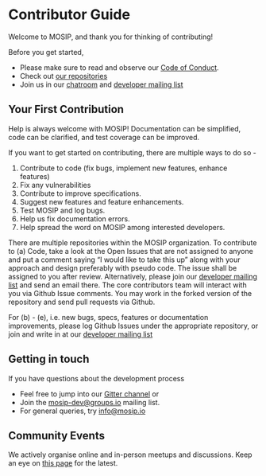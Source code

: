 # Contributor Guide

Welcome to MOSIP, and thank you for thinking of contributing! 

Before you get started, 

*   Please make sure to read and observe our [Code of Conduct](code-of-conduct).
*   Check out [our repositories](https://github.com/mosip) 
*   Join us in our [chatroom](https://gitter.im/mosip-community/community) and [developer mailing list](https://groups.io/g/mosip-dev)

## Your First Contribution

Help is always welcome with MOSIP! Documentation can be simplified, code can be clarified, and test coverage can be improved. 

If you want to get started on contributing, there are multiple ways to do so - 

1.  Contribute to code (fix bugs, implement new features, enhance features)
1.  Fix any vulnerabilities
1.  Contribute to improve specifications.
1.  Suggest new features and feature enhancements.
1.  Test MOSIP and log bugs.
1.  Help us fix documentation errors.
1.  Help spread the word on MOSIP among interested developers.

There are multiple repositories within the MOSIP organization. To contribute to (a) Code, take a look at the Open Issues that are not assigned to anyone and put a comment saying “I would like to take this up” along with your approach and design preferably with pseudo code. The issue shall be assigned to you after review.  Alternatively, please join our [developer mailing list](https://groups.io/g/mosip-dev) and send an email there. The core contributors team will interact with you via Github Issue comments.  You may work in the forked version of the repository and send pull requests via Github.

For (b) - (e), i.e. new bugs, specs, features or documentation improvements, please log Github Issues under the appropriate repository, or join and write in at our [developer mailing list](https://groups.io/g/mosip-dev)

## Getting in touch

If you have questions about the development process  

-  Feel free to jump into our [Gitter channel](https://gitter.im/mosip-community/community) or  
-  Join the [mosip-dev@groups.io](https://groups.io/g/mosip-dev) mailing list.  
-  For general queries, try info@mosip.io 

## Community Events

We actively organise online and in-person meetups and discussions. Keep an eye on [this page](https://www.mosip.io/news-events.php) for the latest.
